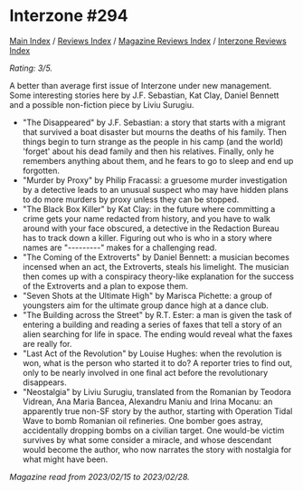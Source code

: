 # Interzone #294

[Main Index](../../../README.md) / [Reviews Index](../../README.md) / [Magazine Reviews Index](../README.md) / [Interzone Reviews Index](README.md)

*Rating: 3/5.*

A better than average first issue of Interzone under new management. Some interesting stories here by J.F. Sebastian, Kat Clay, Daniel Bennett and a possible non-fiction piece by Liviu Surugiu.

- "The Disappeared" by J.F. Sebastian: a story that starts with a migrant that survived a boat disaster but mourns the deaths of his family. Then things begin to turn strange as the people in his camp (and the world) 'forget' about his dead family and then his relatives. Finally, only he remembers anything about them, and he fears to go to sleep and end up forgotten.
- "Murder by Proxy" by Philip Fracassi: a gruesome murder investigation by a detective leads to an unusual suspect who may have hidden plans to do more murders by proxy unless they can be stopped.
- "The Black Box Killer" by Kat Clay: in the future where committing a crime gets your name redacted from history, and you have to walk around with your face obscured, a detective in the Redaction Bureau has to track down a killer. Figuring out who is who in a story where names are "---------" makes for a challenging read.
- "The Coming of the Extroverts" by Daniel Bennett: a musician becomes incensed when an act, the Extroverts, steals his limelight. The musician then comes up with a conspiracy theory-like explanation for the success of the Extroverts and a plan to expose them.
- "Seven Shots at the Ultimate High" by Marisca Pichette: a group of youngsters aim for the ultimate group dance high at a dance club.
- "The Building across the Street" by R.T. Ester: a man is given the task of entering a building and reading a series of faxes that tell a story of an alien searching for life in space. The ending would reveal what the faxes are really for.
- "Last Act of the Revolution" by Louise Hughes: when the revolution is won, what is the person who started it to do? A reporter tries to find out, only to be nearly involved in one final act before the revolutionary disappears.
- "Neostalgia" by Liviu Surugiu, translated from the Romanian by Teodora Vidrean, Ana Maria Bancea, Alexandru Maniu and Irina Mocanu: an apparently true non-SF story by the author, starting with Operation Tidal Wave to bomb Romanian oil refineries. One bomber goes astray, accidentally dropping bombs on a civilian target. One would-be victim survives by what some consider a miracle, and whose descendant would become the author, who now narrates the story with nostalgia for what might have been.

*Magazine read from 2023/02/15 to 2023/02/28.*

